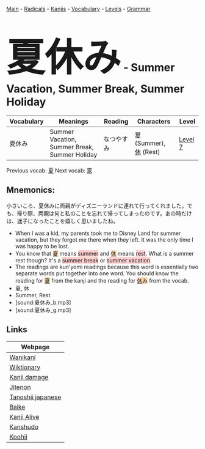 <style> bigfont {font-size: 100px}</style>
[Main](../README.md) -
[Radicals](../radicals.md) -
[Kanjis](../kanjis.md) -
[Vocabulary](../vocabulary.md) -
[Levels](../levels.md) -
[Grammar](../grammar.md)
# <bigfont> 夏休み</bigfont> - Summer Vacation, Summer Break, Summer Holiday 

| Vocabulary | Meanings | Reading | Characters | Level |
| --- | --- | --- | --- | --- |
| 夏休み | Summer Vacation, Summer Break, Summer Holiday | なつやすみ |  [夏](../kanjis/夏.md) (Summer), [休](../kanjis/休.md) (Rest) | [Level 7](../levels/wk_level7.md) |

Previous vocab: [夏](夏.md) Next vocab: [家](家.md) 

## Mnemonics:
小さいころ、夏休みに両親がディズニーランドに連れて行ってくれました。でも、帰り際、両親は何と私のことを忘れて帰ってしまったのです。あの時だけは、迷子になったことを嬉しく思いましたね。
* When I was a kid, my parents took me to Disney Land for summer vacation, but they forgot me there when they left. It was the only time I was happy to be lost.
* You know that <span style="background-color:#fed8b1"> [夏](https://jisho.org/search/夏)</span> means <span style="background-color:#ffcccb"> summer</span> and <span style="background-color:#fed8b1"> [休](https://jisho.org/search/休)</span> means <span style="background-color:#ffcccb"> rest</span>. What is a summer rest though? It's a <span style="background-color:#ffcccb"> summer break</span> or <span style="background-color:#ffcccb"> summer vacation</span>.
* The readings are kun'yomi readings because this word is essentially two separate words put together into one word. You should know the reading for <span style="background-color:#fed8b1"> [夏](https://jisho.org/search/夏)</span> from the kanji and the reading for <span style="background-color:#fed8b1"> [休](https://jisho.org/search/休)み</span> from the vocab.
* 夏, 休
* Summer, Rest
* [sound:夏休み_b.mp3]
* [sound:夏休み_g.mp3]


## Links 

| Webpage |
| --- |
| [Wanikani          ](https://www.wanikani.com/kanji/夏休み) |
| [Wiktionary        ](https://en.wiktionary.org/wiki/夏休み) |
| [Kanji damage      ](http://www.kanjidamage.com/kanji/search?utf8=✓&q=夏休み) |
| [Jitenon           ](https://jitenon.com/kanji/夏休み) |
| [Tanoshii japanese ](https://www.tanoshiijapanese.com/dictionary/kanji.cfm?k=夏休み) |
| [Baike             ](https://baike.baidu.com/item/夏休み) |
| [Kanji Alive       ](https://app.kanjialive.com/夏休み) |
| [Kanshudo          ](https://www.kanshudo.com/searchmn?q=夏休み) |
| [Koohii            ](https://kanji.koohii.com/study/kanji/夏休み) |
